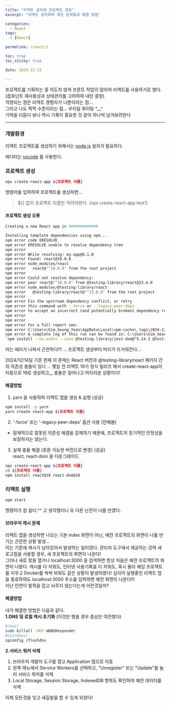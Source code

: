 ```yaml
---
title: "리액트 설치와 프로젝트 생성"
excerpt: "리액트 설치하며 겪은 문제들과 해결 방법"

categories:
  - React
tags:
  - [React]

permalink: /react/1

toc: true
toc_sticky: true

date: 2024-12-15

---
```


프로젝트를 기획하는 중 의도치 않게 프론트 작업이 많아져 리액트를 사용하기로 했다. <br/>
(컴포넌트 재사용성과 상태관리를 고려하여 내린 결정)<br/> 걱정되는 점은 리액트 경험자가 나뿐이라는 점...<br/>
그리고 나도 찍먹 수준이라는 점... 우리팀 화이팅 ^__^ <br/>
기억을 더듬다 보니 역시 기록이 중요한 것 같아 하나씩 남겨보려한다

---

### 개발환경
리액트 프로젝트를 생성하기 위해서는 [node.js](https://nodejs.org/ko) 설치가 필요하다.

에디터는 [vscode](https://code.visualstudio.com/) 를 사용한다.

### 프로젝트 생성
```bash
npx create-react-app ${프로젝트 이름}
```
명령어를 입력하여 프로젝트를 생성하면...
> ${} 없이 프로젝트 이름만 적어야한다. (npx create-react-app test1)

#### 프로젝트 생성 오류
```bash
Creating a new React app in #############

Installing template dependencies using npm...
npm error code ERESOLVE
npm error ERESOLVE unable to resolve dependency tree
npm error
npm error While resolving: my-app@0.1.0
npm error Found: react@19.0.0
npm error node_modules/react
npm error   react@"^19.0.0" from the root project
npm error
npm error Could not resolve dependency:
npm error peer react@"^18.0.0" from @testing-library/react@13.4.0
npm error node_modules/@testing-library/react
npm error   @testing-library/react@"^13.0.0" from the root project
npm error
npm error Fix the upstream dependency conflict, or retry
npm error this command with --force or --legacy-peer-deps
npm error to accept an incorrect (and potentially broken) dependency resolution.
npm error
npm error
npm error For a full report see:
npm error C:\Users\Kim_Seung_Yeon\AppData\Local\npm-cache\_logs\2024-12-10T07_05_37_613Z-eresolve-report.txt
npm error A complete log of this run can be found in: C:\Users\Kim_Seung_Yeon\AppData\Local\npm-cache\_logs\2024-12-10T07_05_37_613Z-debug-0.log
`npm install --no-audit --save @testing-library/jest-dom@^5.14.1 @testing-library/react@^13.0.0 @testing-library/user-event@^13.2.1 web-vitals@^2.1.0` failed
```
라는 에러가 나와서 곤란하다!!!  ... 프로젝트 생성부터 머리가 뜨거워진다...<br/>

2024/12/14일 기준 현재 이 문제는 React 버전과 @testing-library/react 패키지 간의 의존성 충돌이 있다 ...
몇일 전 리액트 19가 정식 릴리즈 해서 create-react-app이 자동으로 19로 생성하고,,, 충돌은 일어나고 어지러운 상황이다!

#### 해결방법
1. yarn 을 사용하여 리액트 앱을 생성 & 실행 (성공)
```bash
npm install -g yarn
yarn create react-app ${프로젝트 이름}
```
2. '-force' 또는 '-legacy-peer-deps' 옵션 사용 (안해봄)
  - 잠재적으로 잘못된 의존성 해결을 강제하기 때문에, 프로젝트의 장기적인 안정성을 보장하지는 않는다.
3. 실제 충돌 해결 (호환 가능한 버전으로 변경) (성공)<br/>
  react, react-dom 을 다운그레이드
  ```bash
  npx create-react-app ${프로젝트 이름}
  cd ${프로젝트 이름}
  npm install react@18 react-dom@18
  ```

### 리액트 실행

```bash
npm start
```
명령어가 참 쉽다.^^ 고 생각했더니 또 다른 난관이 나를 반겼다.<br/>
#### 브라우저 캐시 문제
리액트 앱을 생성하면 나오는 기본 index 화면이 아닌, 예전 프로젝트의 화면이 나를 반기는 곤란한 상황 발생...<br/>
이는 기존에 캐시가 남아있어서 발생하는 일이였다. 관리자 도구에서 제공하는 강력 새로고침을 사용할 경우, 새 프로젝트의 화면이 나온다!<br/>
그러나 새로 창을 열거나 localhost:3000 을 검색하면 항상 처음은 예전 프로젝트의 화면이 나왔다.
캐시를 다 지워도, 인터넷 사용기록을 다 지워도, 혹시 몰라 해당 프로젝트를 지우고 Docker를 싹싹 비워도 같은 상황이 발생하였다!
심지어 실행중인 리액트 앱을 종료하여도 localhost:3000 주소를 입력하면 예전 화면이 나온다!!!<br/>
지난 인연이 발목을 잡고 놔주지 않는다는게 이런것일까?

#### 해결방법
내가 해결한 방법은 다음과 같다.<br/>
**1.DNS 및 로컬 캐시 초기화** (이것만 했을 경우 증상은 여전했다)
```bash
#(mac)
sudo killall -HUP mDNSResponder
#(windows)
ipconfig /flushdns
```

**2.서비스 워커 삭제**
1. 브라우저 개발자 도구를 열고 Application 탭으로 이동
2. 왼쪽 메뉴에서 Service Workers를 선택하고, "Unregister" 또는 "Update"를 눌러 서비스 워커를 삭제
3. Local Storage, Session Storage, IndexedDB 항목도 확인하여 예전 데이터를 삭제

이제 모든것을 잊고 새출발을 할 수 있게 되었다!







